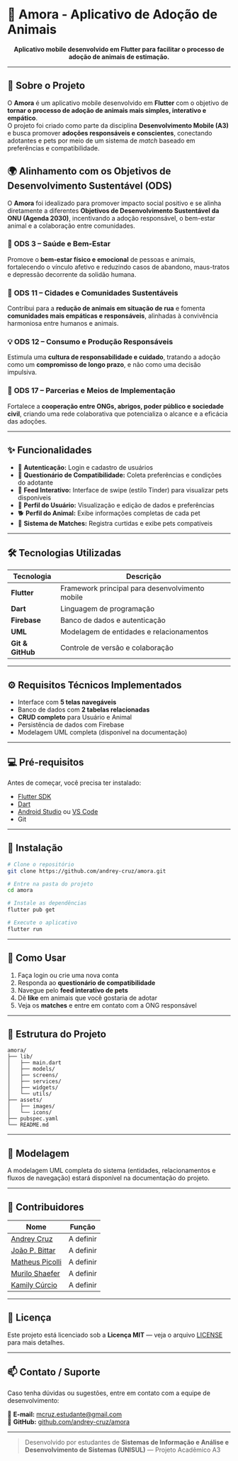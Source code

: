 # 🐾 Amora - Aplicativo de Adoção de Animais

<p align="center">
  <b>Aplicativo mobile desenvolvido em Flutter para facilitar o processo de adoção de animais de estimação.</b>
</p>

---

## 🐶 Sobre o Projeto

O **Amora** é um aplicativo mobile desenvolvido em **Flutter** com o objetivo de **tornar o processo de adoção de animais mais simples, interativo e empático**.  
O projeto foi criado como parte da disciplina **Desenvolvimento Mobile (A3)** e busca promover **adoções responsáveis e conscientes**, conectando adotantes e pets por meio de um sistema de *match* baseado em preferências e compatibilidade.

## 🌍 Alinhamento com os Objetivos de Desenvolvimento Sustentável (ODS)

O **Amora** foi idealizado para promover impacto social positivo e se alinha diretamente a diferentes **Objetivos de Desenvolvimento Sustentável da ONU (Agenda 2030)**, incentivando a adoção responsável, o bem-estar animal e a colaboração entre comunidades.

### 🎯 **ODS 3 – Saúde e Bem-Estar**
Promove o **bem-estar físico e emocional** de pessoas e animais, fortalecendo o vínculo afetivo e reduzindo casos de abandono, maus-tratos e depressão decorrente da solidão humana.

### 🐾 **ODS 11 – Cidades e Comunidades Sustentáveis**
Contribui para a **redução de animais em situação de rua** e fomenta **comunidades mais empáticas e responsáveis**, alinhadas à convivência harmoniosa entre humanos e animais.

### 💡 **ODS 12 – Consumo e Produção Responsáveis**
Estimula uma **cultura de responsabilidade e cuidado**, tratando a adoção como um **compromisso de longo prazo**, e não como uma decisão impulsiva.

### 🤝 **ODS 17 – Parcerias e Meios de Implementação**
Fortalece a **cooperação entre ONGs, abrigos, poder público e sociedade civil**, criando uma rede colaborativa que potencializa o alcance e a eficácia das adoções.

---

## ✨ Funcionalidades

- 🔐 **Autenticação:** Login e cadastro de usuários  
- 🧩 **Questionário de Compatibilidade:** Coleta preferências e condições do adotante  
- 🐾 **Feed Interativo:** Interface de swipe (estilo Tinder) para visualizar pets disponíveis  
- 👤 **Perfil do Usuário:** Visualização e edição de dados e preferências  
- 🐕 **Perfil do Animal:** Exibe informações completas de cada pet  
- 💖 **Sistema de Matches:** Registra curtidas e exibe pets compatíveis

---

## 🛠️ Tecnologias Utilizadas

| Tecnologia | Descrição |
|-------------|------------|
| **Flutter** | Framework principal para desenvolvimento mobile |
| **Dart** | Linguagem de programação |
| **Firebase** | Banco de dados e autenticação |
| **UML** | Modelagem de entidades e relacionamentos |
| **Git & GitHub** | Controle de versão e colaboração |

---

## ⚙️ Requisitos Técnicos Implementados

- Interface com **5 telas navegáveis**
- Banco de dados com **2 tabelas relacionadas**
- **CRUD completo** para Usuário e Animal
- Persistência de dados com Firebase
- Modelagem UML completa (disponível na documentação)

---

## 💻 Pré-requisitos

Antes de começar, você precisa ter instalado:

- [Flutter SDK](https://flutter.dev/docs/get-started/install)
- [Dart](https://dart.dev/get-dart)
- [Android Studio](https://developer.android.com/studio) ou [VS Code](https://code.visualstudio.com/)
- Git

---

## 🚀 Instalação

```bash
# Clone o repositório
git clone https://github.com/andrey-cruz/amora.git

# Entre na pasta do projeto
cd amora

# Instale as dependências
flutter pub get

# Execute o aplicativo
flutter run
```

---

## 📱 Como Usar

1. Faça login ou crie uma nova conta  
2. Responda ao **questionário de compatibilidade**  
3. Navegue pelo **feed interativo de pets**  
4. Dê **like** em animais que você gostaria de adotar  
5. Veja os **matches** e entre em contato com a ONG responsável

---

## 📂 Estrutura do Projeto

```
amora/
├── lib/
│   ├── main.dart
│   ├── models/
│   ├── screens/
│   ├── services/
│   ├── widgets/
│   └── utils/
├── assets/
│   ├── images/
│   └── icons/
├── pubspec.yaml
└── README.md
```

---

## 🧩 Modelagem

A modelagem UML completa do sistema (entidades, relacionamentos e fluxos de navegação) estará disponível na documentação do projeto.

---

## 👥 Contribuidores

| Nome | Função |
|------|--------|
| [Andrey Cruz](#) | A definir |
| [João P. Bittar](#) | A definir |
| [Matheus Picolli](#) | A definir |
| [Murilo Shaefer](#) | A definir |
| [Kamily Cúrcio](#) | A definir |

---

## 📄 Licença

Este projeto está licenciado sob a **Licença MIT** — veja o arquivo [LICENSE](LICENSE) para mais detalhes.

---

## 📫 Contato / Suporte

Caso tenha dúvidas ou sugestões, entre em contato com a equipe de desenvolvimento:

📧 **E-mail:** mcruz.estudante@gmail.com  
🐙 **GitHub:** [github.com/andrey-cruz/amora](https://github.com/andrey-cruz/amora)

---

> Desenvolvido por estudantes de **Sistemas de Informação e Análise e Desenvolvimento de Sistemas (UNISUL)** — Projeto Acadêmico A3
